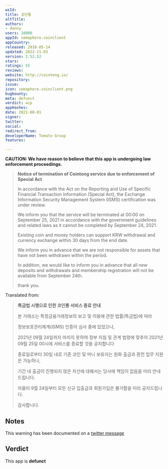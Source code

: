 ```yaml
---
wsId: 
title: 코인통
altTitle: 
authors:
- danny
users: 10000
appId: semaphore.coinclient
appCountry: 
released: 2018-05-14
updated: 2022-11-03
version: 1.52.52
stars: 
ratings: 55
reviews: 
website: http://cointong.io/
repository: 
issue: 
icon: semaphore.coinclient.png
bugbounty: 
meta: defunct
verdict: wip
appHashes: 
date: 2021-08-01
signer: 
twitter: 
social: 
redirect_from: 
developerName: Tomato Group
features: 

---
```


**CAUTION: We have reason to believe that this app is undergoing law enforcement proceedings.** 

> **Notice of termination of Cointong service due to enforcement of Special Act**
>
> In accordance with the Act on the Reporting and Use of Specific Financial Transaction Information (Special Act), the Exchange Information Security Management System (ISMS) certification was under review.
>
> We inform you that the service will be terminated at 00:00 on September 25, 2021 in accordance with the government guidelines and related laws as it cannot be completed by September 24, 2021.
>
> Existing coin and money holders can support KRW withdrawal and currency exchange within 30 days from the end date.
>
> We inform you in advance that we are not responsible for assets that have not been withdrawn within the period.
>
> In addition, we would like to inform you in advance that all new deposits and withdrawals and membership registration will not be available from September 24th.
>
> thank you.

Translated from: 

>**특금법 시행으로 인한 코인통 서비스 종료 안내**
>
> 본 거래소는 특정금융거래정보의 보고 및 이용에 관한 법률(특금법)에 따라
>
> 정보보호관리체계(ISMS) 인증이 심사 중에 있었으나,
>
> 2021년 09월 24일까지 마치지 못하여 정부 지침 및 관계 법령에 맞추어 2021년 09월 25일 00시에 서비스를 종료할 것을 공지합니다
>
> 종료일로부터 30일 내로 기존 코인 및 머니 보유자는 원화 출금과 환전 업무 지원은 가능하나,
>
> 기간 내 출금이 진행되지 않은 자산에 대해서는 당사에 책임이 없음을 미리 안내드립니다.
>
> 아울러 9월 24일부터 모든 신규 입출금과 회원가입은 불가함을 미리 공지드립니다.
>
> 감사합니다.

## Notes

This warning has been documented on a [twitter message](https://twitter.com/BitcoinWalletz/status/1451090563743158279)

## Verdict

This app is **defunct**

